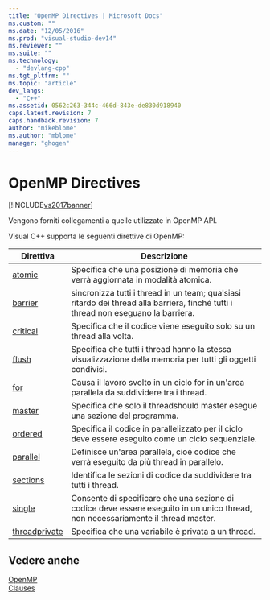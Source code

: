 ```yaml
---
title: "OpenMP Directives | Microsoft Docs"
ms.custom: ""
ms.date: "12/05/2016"
ms.prod: "visual-studio-dev14"
ms.reviewer: ""
ms.suite: ""
ms.technology: 
  - "devlang-cpp"
ms.tgt_pltfrm: ""
ms.topic: "article"
dev_langs: 
  - "C++"
ms.assetid: 0562c263-344c-466d-843e-de830d918940
caps.latest.revision: 7
caps.handback.revision: 7
author: "mikeblome"
ms.author: "mblome"
manager: "ghogen"
---
```

# OpenMP Directives
[!INCLUDE[vs2017banner](../../../assembler/inline/includes/vs2017banner.md)]

Vengono forniti collegamenti a quelle utilizzate in OpenMP API.  
  
 Visual C\+\+ supporta le seguenti direttive di OpenMP:  
  
|Direttiva|Descrizione|  
|---------------|-----------------|  
|[atomic](../../../parallel/openmp/reference/atomic.md)|Specifica che una posizione di memoria che verrà aggiornata in modalità atomica.|  
|[barrier](../../../parallel/openmp/reference/barrier.md)|sincronizza tutti i thread in un team; qualsiasi ritardo dei thread alla barriera, finché tutti i thread non eseguano la barriera.|  
|[critical](../../../parallel/openmp/reference/critical.md)|Specifica che il codice viene eseguito solo su un thread alla volta.|  
|[flush](../../../parallel/openmp/reference/flush-openmp.md)|Specifica che tutti i thread hanno la stessa visualizzazione della memoria per tutti gli oggetti condivisi.|  
|[for](../../../parallel/openmp/reference/for-openmp.md)|Causa il lavoro svolto in un ciclo for in un'area parallela da suddividere tra i thread.|  
|[master](../../../parallel/openmp/reference/master.md)|Specifica che solo il threadshould master esegue una sezione del programma.|  
|[ordered](../../../parallel/openmp/reference/ordered-openmp-directives.md)|Specifica il codice in parallelizzato per il ciclo deve essere eseguito come un ciclo sequenziale.|  
|[parallel](../../../parallel/openmp/reference/parallel.md)|Definisce un'area parallela, cioé codice che verrà eseguito da più thread in parallelo.|  
|[sections](../../../parallel/openmp/reference/sections-openmp.md)|Identifica le sezioni di codice da suddividere tra tutti i thread.|  
|[single](../../../parallel/openmp/reference/single.md)|Consente di specificare che una sezione di codice deve essere eseguito in un unico thread, non necessariamente il thread master.|  
|[threadprivate](../../../parallel/openmp/reference/threadprivate.md)|Specifica che una variabile è privata a un thread.|  
  
## Vedere anche  
 [OpenMP](../../../parallel/openmp/openmp-in-visual-cpp.md)   
 [Clauses](../../../parallel/openmp/reference/openmp-clauses.md)